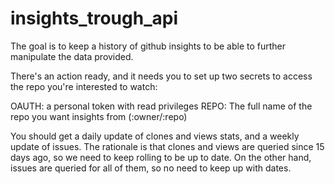 # insights_trough_api

The goal is to keep a history of github insights to be able to further manipulate the data provided.

There's an action ready, and it needs you to set up two secrets to access the repo you're interested to watch:

OAUTH: a personal token with read privileges
REPO: The full name of the repo you want insights from (:owner/:repo)

You should get a daily update of clones and views stats, and a weekly update of issues. The rationale is that
clones and views are queried since 15 days ago, so we need to keep rolling to be up to date.
On the other hand, issues are queried for all of them, so no need to keep up with dates.

